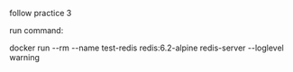 follow practice 3

run command:

docker run --rm --name test-redis redis:6.2-alpine redis-server --loglevel warning
